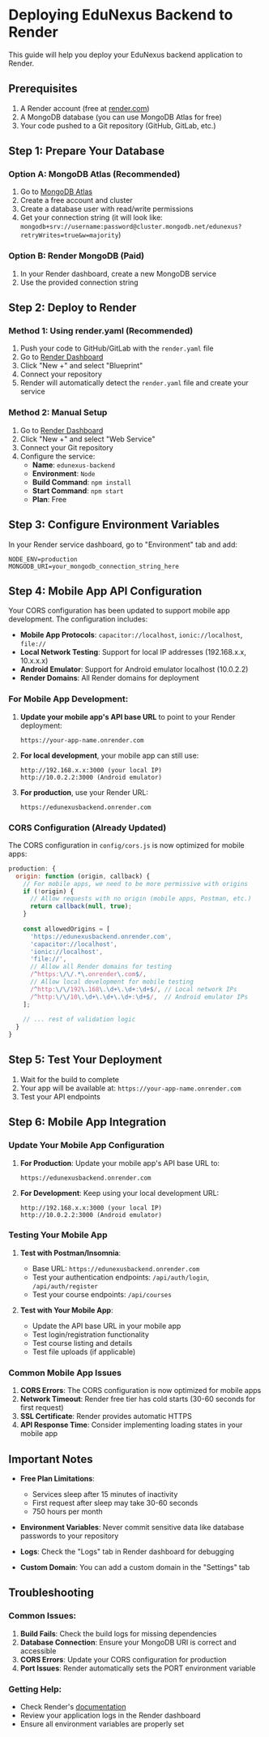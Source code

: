 # Deploying EduNexus Backend to Render

This guide will help you deploy your EduNexus backend application to Render.

## Prerequisites

1. A Render account (free at [render.com](https://render.com))
2. A MongoDB database (you can use MongoDB Atlas for free)
3. Your code pushed to a Git repository (GitHub, GitLab, etc.)

## Step 1: Prepare Your Database

### Option A: MongoDB Atlas (Recommended)
1. Go to [MongoDB Atlas](https://www.mongodb.com/atlas)
2. Create a free account and cluster
3. Create a database user with read/write permissions
4. Get your connection string (it will look like: `mongodb+srv://username:password@cluster.mongodb.net/edunexus?retryWrites=true&w=majority`)

### Option B: Render MongoDB (Paid)
1. In your Render dashboard, create a new MongoDB service
2. Use the provided connection string

## Step 2: Deploy to Render

### Method 1: Using render.yaml (Recommended)
1. Push your code to GitHub/GitLab with the `render.yaml` file
2. Go to [Render Dashboard](https://dashboard.render.com)
3. Click "New +" and select "Blueprint"
4. Connect your repository
5. Render will automatically detect the `render.yaml` file and create your service

### Method 2: Manual Setup
1. Go to [Render Dashboard](https://dashboard.render.com)
2. Click "New +" and select "Web Service"
3. Connect your Git repository
4. Configure the service:
   - **Name**: `edunexus-backend`
   - **Environment**: `Node`
   - **Build Command**: `npm install`
   - **Start Command**: `npm start`
   - **Plan**: Free

## Step 3: Configure Environment Variables

In your Render service dashboard, go to "Environment" tab and add:

```
NODE_ENV=production
MONGODB_URI=your_mongodb_connection_string_here
```

## Step 4: Mobile App API Configuration

Your CORS configuration has been updated to support mobile app development. The configuration includes:

- **Mobile App Protocols**: `capacitor://localhost`, `ionic://localhost`, `file://`
- **Local Network Testing**: Support for local IP addresses (192.168.x.x, 10.x.x.x)
- **Android Emulator**: Support for Android emulator localhost (10.0.2.2)
- **Render Domains**: All Render domains for deployment

### For Mobile App Development:

1. **Update your mobile app's API base URL** to point to your Render deployment:
   ```
   https://your-app-name.onrender.com
   ```

2. **For local development**, your mobile app can still use:
   ```
   http://192.168.x.x:3000 (your local IP)
   http://10.0.2.2:3000 (Android emulator)
   ```

3. **For production**, use your Render URL:
   ```
   https://edunexusbackend.onrender.com
   ```

### CORS Configuration (Already Updated)

The CORS configuration in `config/cors.js` is now optimized for mobile apps:

```javascript
production: {
  origin: function (origin, callback) {
    // For mobile apps, we need to be more permissive with origins
    if (!origin) {
      // Allow requests with no origin (mobile apps, Postman, etc.)
      return callback(null, true);
    }
    
    const allowedOrigins = [
      'https://edunexusbackend.onrender.com',
      'capacitor://localhost',
      'ionic://localhost',
      'file://',
      // Allow all Render domains for testing
      /^https:\/\/.*\.onrender\.com$/,
      // Allow local development for mobile testing
      /^http:\/\/192\.168\.\d+\.\d+:\d+$/, // Local network IPs
      /^http:\/\/10\.\d+\.\d+\.\d+:\d+$/,  // Android emulator IPs
    ];
    
    // ... rest of validation logic
  }
}
```

## Step 5: Test Your Deployment

1. Wait for the build to complete
2. Your app will be available at: `https://your-app-name.onrender.com`
3. Test your API endpoints

## Step 6: Mobile App Integration

### Update Your Mobile App Configuration

1. **For Production**: Update your mobile app's API base URL to:
   ```
   https://edunexusbackend.onrender.com
   ```

2. **For Development**: Keep using your local development URL:
   ```
   http://192.168.x.x:3000 (your local IP)
   http://10.0.2.2:3000 (Android emulator)
   ```

### Testing Your Mobile App

1. **Test with Postman/Insomnia**:
   - Base URL: `https://edunexusbackend.onrender.com`
   - Test your authentication endpoints: `/api/auth/login`, `/api/auth/register`
   - Test your course endpoints: `/api/courses`

2. **Test with Your Mobile App**:
   - Update the API base URL in your mobile app
   - Test login/registration functionality
   - Test course listing and details
   - Test file uploads (if applicable)

### Common Mobile App Issues

1. **CORS Errors**: The CORS configuration is now optimized for mobile apps
2. **Network Timeout**: Render free tier has cold starts (30-60 seconds for first request)
3. **SSL Certificate**: Render provides automatic HTTPS
4. **API Response Time**: Consider implementing loading states in your mobile app

## Important Notes

- **Free Plan Limitations**: 
  - Services sleep after 15 minutes of inactivity
  - First request after sleep may take 30-60 seconds
  - 750 hours per month

- **Environment Variables**: Never commit sensitive data like database passwords to your repository

- **Logs**: Check the "Logs" tab in Render dashboard for debugging

- **Custom Domain**: You can add a custom domain in the "Settings" tab

## Troubleshooting

### Common Issues:

1. **Build Fails**: Check the build logs for missing dependencies
2. **Database Connection**: Ensure your MongoDB URI is correct and accessible
3. **CORS Errors**: Update your CORS configuration for production
4. **Port Issues**: Render automatically sets the PORT environment variable

### Getting Help:
- Check Render's [documentation](https://render.com/docs)
- Review your application logs in the Render dashboard
- Ensure all environment variables are properly set
